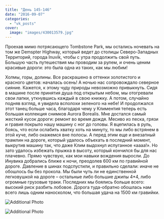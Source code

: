 ```yaml
---
title: "День 145-146"
date: "2016-09-07"
categories: 
  - "vk_posts"
cover:
  image: "images/430013579.jpg"
---
```


Проехав мимо потрясающего Tombstone Park, мы остались ночевать на том же Demspter Highway, который ведет до столицы Северо-Западных Территорий, города Inuvik, чтобы с утра продолжить свой путь. Большую часть путешествия мы проводим за рулем, и очень ценим красивые дороги: это была одна из таких, как мы любим!

<!--more-->

Холмы, горы, долины. Все раскрашено в оттенки золотистого и красного цветов: началась осень! А ночью нас сопровождало северное сияние. Кажется, к этому чуду природы невозможно привыкнуть. Сидя в машине после принятия душа под открытым небом, мы отогревали свои лапки, уткнувшись каждый в свою книжку. А потом, случайно подняв взгляд, я увидела всполохи зеленого на небе! И продолжался этот танец больше часа, благодаря чему у Климентия теперь есть большая коллекция снимков Aurora Borealis. Мне достался самый жесткий кусок дороги: ремонт во время дождя. Месиво из песка, грязи и гравия покрыло нашу машину с ног до головы. Я вцепилась в руль, боясь, что если ослабить хватку хоть на минуту, то мы либо встрянем в этой куче, либо окажемся вне полосы. А перед этим еще и внезапный трамлин на дороге, который удалось объехать в последний момент, выкрутив машину так, что даже Клим выдохнул испуганное «аааа!». Но зато удалось избежать прыжка в высоту, который кончился бы для нас плачевно. Прямо чувствую, как мои навыки вождения выросли. До Инувика добрались ближе к ночи, преодолев 600 км по гравийной дороге. Давление в шинах подспустили, и правильно сделали: иначе не обошлось бы без прокола. Мы были чуть ли не единственной легковушкой на дороге – остальные либо большие джипы 4\*4, либо огромные грузовые траки. Последних мы боялись больше всего: высокий риск разбить лобовое. Дорога туда-обратно обошлась нам всего лишь одним наносколом, что большая удача на 1500 км гравийки.

![Additional Photo](https://vodpop.ru/wp-content/uploads/2023/07/430013580.jpg)

![Additional Photo](https://vodpop.ru/wp-content/uploads/2023/07/430013581.jpg)
